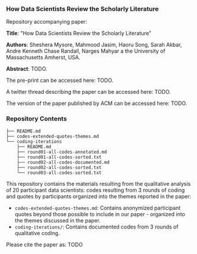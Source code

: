### How Data Scientists Review the Scholarly Literature

Repository accompanying paper: 

**Title**: "How Data Scientists Review the Scholarly Literature"

**Authors**: Sheshera Mysore, Mahmood Jasim, Haoru Song, Sarah Akbar, Andre Kenneth Chase Randall, Narges Mahyar a the University of Massachusetts Amherst, USA.

**Abstract**: TODO.

The pre-print can be accessed here: TODO.

A twitter thread describing the paper can be accessed here: TODO.

The version of the paper published by ACM can be accessed here: TODO.

### Repository Contents

```
├── README.md
├── codes-extended-quotes-themes.md
└── coding-iterations
    ├── README.md
    ├── round01-all-codes-annotated.md
    ├── round01-all-codes-sorted.txt
    ├── round02-all-codes-documented.md
    ├── round02-all-codes-sorted.txt
    └── round03-all-codes-sorted.txt
```

This repository contains the materials resulting from the qualitative analysis of 20 participant data scientists: codes resulting from 3 rounds of coding and quotes by participants organized into the themes reported in the paper:

- `codes-extended-quotes-themes.md`: Contains anonymized participant quotes beyond those possible to include in our paper - organized into the themes discussed in the paper.
- `coding-iterations/`: Contains documented codes from 3 rounds of qualitative coding.

Please cite the paper as: TODO

<!---
```bibtex
@misc{mysore2023dslitreviews,
      title={How Data Scientists Review the Scholarly Literature}, 
      author={Sheshera Mysore and Mahmood Jasim and Haoru Song and Sarah Akbar and Andre Kenneth Chase Randall and Narges Mahyar},
      year={2023}      
}
```
-->